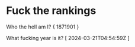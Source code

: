 # Fuck the rankings

Who the hell am I?
{ 1871901 }

What fucking year is it?
[ 2024-03-21T04:54:59Z ]
